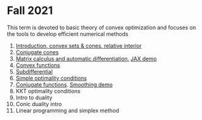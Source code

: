 # Fall 2021

This term is devoted to basic theory of convex optimization and focuses on the tools to develop efficient numerical methods 

1. [Introduction, convex sets \& cones, relative interior](./01-ConvexSets/seminar1.pdf)
2. [Conjugate cones](./02-ConjCones/seminar2.pdf)
3. [Matrix calculus and automatic differentiation.](./03-MatrixCalculus/seminar3.pdf) [JAX demo](./03-MatrixCalculus/jax_autodiff_tutorial.ipynb)
4. [Convex functions](./04-ConvexFunc/seminar4.pdf)
5. [Subdifferential](./05-Subdifferential/seminar5.pdf)
6. [Simple optimality conditions](./06-SimpleOptCond/seminar6.pdf) 
7. [Conjugate functions](./07-ConjFuncs/seminar7.pdf). [Smoothing demo](./07-ConjFuncs/smooth_demo.ipynb)
8. ККТ optimality conditions 
9. Intro to duality
10. Conic duality intro
11. Linear programming and simplex method
